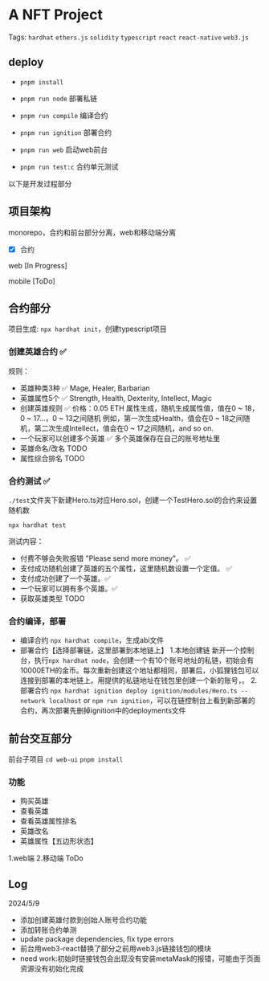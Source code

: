 # A NFT Project
Tags: `hardhat` `ethers.js` `solidity` `typescript` `react` `react-native` `web3.js`

## deploy

- `pnpm install`
- `pnpm run node` 部署私链
- `pnpm run compile` 编译合约
- `pnpm run ignition` 部署合约
- `pnpm run web` 启动web前台

- `pnpm run test:c` 合约单元测试

以下是开发过程部分

## 项目架构
monorepo，合约和前台部分分离，web和移动端分离

- [x] 合约

web [In Progress]

mobile [ToDo]

## 合约部分

项目生成: `npx hardhat init`，创建typescript项目

### 创建英雄合约 ✅
规则： 
- 英雄种类3种 ✅
    Mage, Healer, Barbarian
- 英雄属性5个 ✅
    Strength, Health, Dexterity, Intellect, Magic
- 创建英雄规则 ✅
    价格：0.05 ETH
    属性生成，随机生成属性值，值在0 ~ 18，0 ~ 17...，0 ~ 13之间随机
    例如，第一次生成Health，值会在0 ~ 18之间随机，第二次生成Intellect，值会在0 ~ 17之间随机，and so on.
- 一个玩家可以创建多个英雄 ✅
    多个英雄保存在自己的账号地址里
- 英雄命名/改名 TODO
- 属性综合排名 TODO
### 合约测试 ✅
`./test`文件夹下新建Hero.ts对应Hero.sol，创建一个TestHero.sol的合约来设置随机数

`npx hardhat test`

测试内容：

- 付费不够会失败报错 "Please send more money"。 ✅
- 支付成功随机创建了英雄的五个属性，这里随机数设置一个定值。 ✅
- 支付成功创建了一个英雄。✅
- 一个玩家可以拥有多个英雄。✅
- 获取英雄类型 TODO

### 合约编译，部署
- 编译合约
`npx hardhat compile`，生成abi文件
- 部署合约【选择部署链，这里部署到本地链上】
1.本地创建链
新开一个控制台，执行`npx hardhat node`，会创建一个有10个账号地址的私链，初始会有10000ETH的金币。每次重新创建这个地址都相同，部署后，小狐狸钱包可以连接到部署的本地链上。用提供的私链地址在钱包里创建一个新的账号，。
2.部署合约
`npx hardhat ignition deploy ignition/modules/Hero.ts --network localhost` or `npm run ignition`，可以在链控制台上看到新部署的合约，再次部署先删掉ignition中的deployments文件

## 前台交互部分

前台子项目
`cd web-ui`
`pnpm install`

### 功能
- 购买英雄
- 查看英雄
- 查看英雄属性排名
- 英雄改名
- 英雄属性【五边形状态】


1.web端
2.移动端 ToDo

## Log
2024/5/9

- 添加创建英雄付款到创始人账号合约功能
- 添加转账合约单测
- update package dependencies, fix type errors
- 前台用web3-react替换了部分之前用web3.js链接钱包的模块
- need work:初始时链接钱包会出现没有安装metaMask的报错，可能由于页面资源没有初始化完成

